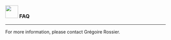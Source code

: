 ### <img border="0" src="https://www.svgrepo.com/show/83019/faq-button.svg" width="40" height="40"> FAQ

***

For more information, please contact Grégoire Rossier.
